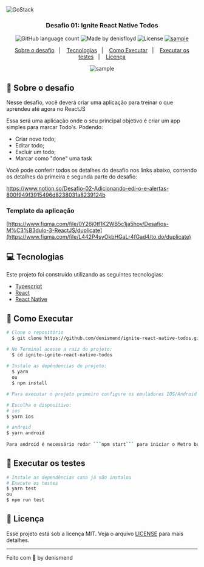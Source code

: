 <img alt="GoStack" src="https://repository-images.githubusercontent.com/349580600/5cda7b00-8a49-11eb-86b7-bc949c6b787d" />

<h3 align="center">
  Desafio 01: Ignite React Native Todos
</h3>

<p align="center">
  <img alt="GitHub language count" src="https://img.shields.io/github/languages/count/denisfloyd/ignite-worldtrip?color=%2304D361">

  <img alt="Made by denisfloyd" src="https://img.shields.io/badge/made%20by-denisfloyd-%2304D361">

  <img alt="License" src="https://img.shields.io/badge/license-MIT-%2304D361">

  <a href="https://github.com/Rocketseat/bootcamp-gostack-desafios/stargazers">
    <img alt="sample" src="https://img.shields.io/github/stars/denisgfloyd/ignite-react-native-todos?style=social">
  </a>
</p>

<p align="center">
  <a href="#rocket-sobre-o-desafio">Sobre o desafio</a>&nbsp;&nbsp;&nbsp;|&nbsp;&nbsp;&nbsp;
  <a href="#computer-tecnologias">Tecnologias</a>&nbsp;&nbsp;&nbsp;|&nbsp;&nbsp;&nbsp;
  <a href="#construction_worker-como-executar">Como Executar</a>&nbsp;&nbsp;&nbsp;|&nbsp;&nbsp;&nbsp;
  <a href="#test_tube-executar-os-testes">Executar os testes</a>&nbsp;&nbsp;&nbsp;|&nbsp;&nbsp;&nbsp;
  <a href="#memo-licença">Licença</a>
</p>

<p align="center">
  <img src=".github/sample.gif" alt="sample"/>
</p>

## :rocket: Sobre o desafio

Nesse desafio, você deverá criar uma aplicação para treinar o que aprendeu até agora no ReactJS

Essa será uma aplicação onde o seu principal objetivo é criar um app simples para marcar Todo's. Podendo:

- Criar novo todo;
- Editar todo;
- Excluir um todo;
- Marcar como "done" uma task

Você pode conferir todos os detalhes do desafio nos links abaixo, contendo os detalhes da primeira e segunda parte do desafio:

https://www.notion.so/Desafio-02-Adicionando-edi-o-e-alertas-800f949f3915496d8238031a8239124b

### Template da aplicação

[https://www.figma.com/file/0Y26j0tf1K2WB5c1ja5hov/Desafios-M%C3%B3dulo-3-ReactJS/duplicate](https://www.figma.com/file/L442P4syOkbHGaLr4fGad4/to.do/duplicate)

## :computer: Tecnologias
Este projeto foi construído utilizando as seguintes tecnologias:

* [Typescript](https://www.typescriptlang.org/)
* [React](https://reactjs.org/)
* [React Native]([https://www.w3schools.com/css/](https://reactnative.dev/))


## :construction_worker: Como Executar
```bash
# Clone o repositório
  $ git clone https://github.com/denismend/ignite-react-native-todos.git

# No Terminal acesse a raiz do projeto:
  $ cd ignite-ignite-react-native-todos
  
# Instale as depêndencias do projeto:
  $ yarn
  ou 
  $ npm install

# Para executar o projeto primeiro configure os emuladores IOS/Android

# Escolha o dispositivo: 
# ios
$ yarn ios

# android
$ yarn android
  
Para android é necessário rodar ```npm start``` para iniciar o Metro bundler inicialmente
```

## :test_tube: Executar os testes
```bash
# Instale as dependências caso já não instalou
# Execute os testes
$ yarn test
ou
$ npm run test
```

## :memo: Licença

Esse projeto está sob a licença MIT. Veja o arquivo [LICENSE](LICENSE) para mais detalhes.

---

Feito com 💜 by denismend
